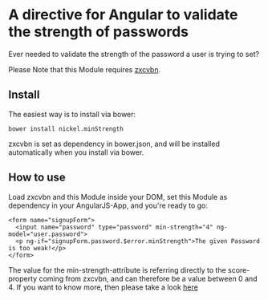 A directive for Angular to validate the strength of passwords
=============================================================

Ever needed to validate the strength of the password a user is trying to set?

Please Note that this Module requires [zxcvbn](https://github.com/dropbox/zxcvbn).

## Install

The easiest way is to install via bower:

    bower install nickel.minStrength

zxcvbn is set as dependency in bower.json, and will be installed automatically when you install via bower.

## How to use

Load zxcvbn and this Module inside your DOM, set this Module as dependency in your AngularJS-App, and you're ready to go:

    <form name="signupForm">
      <input name="password" type="password" min-strength="4" ng-model="user.password">
      <p ng-if="signupForm.password.$error.minStrength">The given Password is too weak!</p>
    </form>

The value for the min-strength-attribute is referring directly to the score-property coming from zxcvbn,
and can therefore be a value between 0 and 4. If you want to know more, then please take a look [here](https://github.com/dropbox/zxcvbn#usage)
